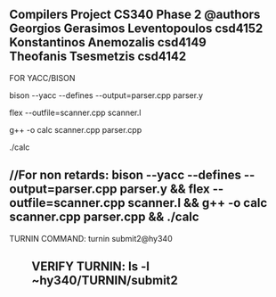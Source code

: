 Compilers Project CS340 Phase 2
@authors    
Georgios Gerasimos Leventopoulos csd4152     
Konstantinos Anemozalis csd4149  
Theofanis Tsesmetzis csd4142
---------------------------------------------------------------
FOR YACC/BISON

bison --yacc --defines --output=parser.cpp parser.y

flex --outfile=scanner.cpp scanner.l

g++ -o calc scanner.cpp parser.cpp

./calc


//For non retards:
bison --yacc --defines --output=parser.cpp parser.y && flex --outfile=scanner.cpp scanner.l && g++ -o calc scanner.cpp parser.cpp && ./calc
---------------------------------------------------------------
TURNIN COMMAND:                 turnin submit2@hy340 <dir>

VERIFY TURNIN:                    ls -l ~hy340/TURNIN/submit2
---------------------------------------------------------------
